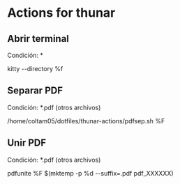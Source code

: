 # Actions for thunar

## Abrir terminal

Condición: *

kitty --directory %f


## Separar PDF

Condición: *.pdf (otros archivos)

/home/coltam05/dotfiles/thunar-actions/pdfsep.sh %F

## Unir PDF

Condición: *.pdf (otros archivos)

pdfunite %F $(mktemp -p %d --suffix=.pdf pdf_XXXXXX)
